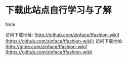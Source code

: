 # 下载此站点自行学习与了解

>[!NOTE]
> 访问下载地址: [http://github.com/zinface/ffashion-wiki](https://github.com/zinface/ffashion-wiki)\
> 访问下载地址: [http://gitee.com/zinface/ffashion-wiki](https://github.com/zinface/ffashion-wiki)


